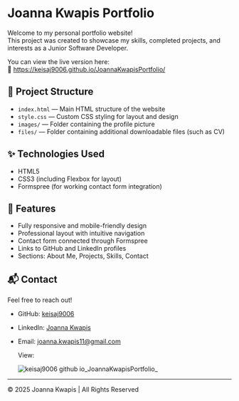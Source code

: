 # Joanna Kwapis Portfolio

Welcome to my personal portfolio website!  
This project was created to showcase my skills, completed projects, and interests as a Junior Software Developer.

You can view the live version here:  
🔗 https://keisaj9006.github.io/JoannaKwapisPortfolio/

## 📂 Project Structure

- `index.html` — Main HTML structure of the website
- `style.css` — Custom CSS styling for layout and design
- `images/` — Folder containing the profile picture
- `files/` — Folder containing additional downloadable files (such as CV)

## ✨ Technologies Used

- HTML5
- CSS3 (including Flexbox for layout)
- Formspree (for working contact form integration)

## 🚀 Features

- Fully responsive and mobile-friendly design
- Professional layout with intuitive navigation
- Contact form connected through Formspree
- Links to GitHub and LinkedIn profiles
- Sections: About Me, Projects, Skills, Contact

## 📬 Contact

Feel free to reach out!

- GitHub: [keisaj9006](https://github.com/keisaj9006)
- LinkedIn: [Joanna Kwapis](https://www.linkedin.com/in/joanna-kwapis/)
- Email: [joanna.kwapis11@gmail.com](mailto:joanna.kwapis11@gmail.com)

  View:

  ![keisaj9006 github io_JoannaKwapisPortfolio_](https://github.com/user-attachments/assets/3c5e3713-2488-45fa-9008-b9f9ee5866e8)


---

© 2025 Joanna Kwapis | All Rights Reserved
